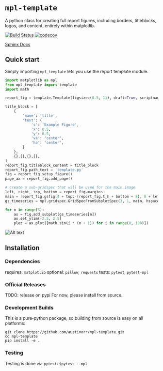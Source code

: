 # `mpl-template`
A python class for creating full report figures, including borders, titleblocks, logos, and content, entirely within matplotlib.

[![Build Status](https://travis-ci.com/austinorr/mpl-template.svg?branch=master)](https://travis-ci.org/austinorr/mpl-template)
[![codecov](https://codecov.io/gh/austinorr/mpl-template/branch/master/graph/badge.svg)](https://codecov.io/gh/austinorr/mpl-template)

[Sphinx Docs](https://austinorr.github.io/mpl-template/)

## Quick start

Simply importing `mpl_template` lets you use the report template module.

```python
import matplotlib as mpl
from mpl_template import template
import math

report_fig = template.Template(figsize=(8.5, 11), draft=True, scriptname='template.py')

title_block = [
    {
        'name': 'title',
        'text': {
            's': 'Example Figure',
            'x': 0.5,
            'y': 0.5,
            'va': 'center',
            'ha': 'center',
        }
    },
    {},{},{},{},
]
report_fig.titleblock_content = title_block
report_fig.path_text = 'template.py'
fig = report_fig.setup_figure()
page_ax = report_fig.add_page()

# create a sub-gridspec that will be used for the main image
left, right, top, bottom = report_fig.margins
main = report_fig.gsfig[4 + top:-(report_fig.t_h + bottom + 8), 8 + left:-(right + 8)]
gs_timeseries = mpl.gridspec.GridSpecFromSubplotSpec(3, 1, main, hspace=0.3, wspace=0.3)

for n in range(3):
    ax = fig.add_subplot(gs_timeseries[n])
    ax.set_ylim(-2.5, 2.5)
    plot = ax.plot([math.sin(i * (n + 1)) for i in range(0, 100)])
```

![Alt text](sphinx_docs/source/img/quick_start_mpl_template.png "Example Report Document")

## Installation
### Dependencies
requires: `matplotlib`
optional: `pillow`, `requests`
tests: `pytest`, `pytest-mpl`

### Official Releases
TODO: release on pypi
For now, please install from source.

### Development Builds
This is a pure-python package, so building from source is easy on all platforms:
```
git clone https://github.com/austinorr/mpl-template.git
cd mpl-template
pip install -e .
```
### Testing
Testing is done via `pytest`:
`$pytest --mpl`
